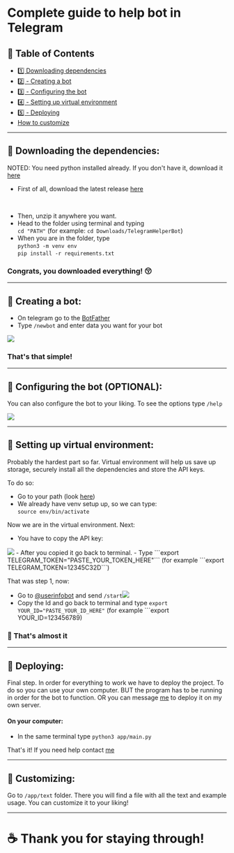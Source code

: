 <h1>Complete guide to help bot in Telegram</h1>


## 📝 Table of Contents

- [1️⃣ Downloading dependencies](#dependencies)
- [2️⃣ - Creating a bot](#creating)
- [3️⃣ - Configuring the bot](#config)
- [4️⃣ - Setting up virtual environment](#venv)
- [5️⃣ - Deploying](#deployment)
- [How to customize](#customization)

____
## 📩 Downloading the dependencies: <a name = "dependencies"></a>
NOTED: You need python installed already. If you don't have it, download it [here](https://www.python.org/downloads/)

- First of all, download the latest release [here](https://github.com/realandrinoff/TelegramHelpBot/releases)
<br>

- Then, unzip it anywhere you want.
- Head to the folder using terminal and typing <br>
```cd "PATH"``` (for example: ```cd Downloads/TelegramHelperBot```)
- When you are in the folder, type <br>
```python3 -m venv env```<br>
```pip install -r requirements.txt```

<h3>Congrats, you downloaded everything! 😚</h3>

---

## 🤖 Creating a bot: <a name = "creating"></a>

- On telegram go to the [BotFather](https://t.me/botfather)
- Type ```/newbot``` and enter data you want for your bot
<img src = "https://i.imgur.com/9412iSe.png">

<h3>That's that simple!</h3>

---

## 🔧 Configuring the bot (OPTIONAL): <a name = "config"></a>

You can also configure the bot to your liking. To see the options type ```/help```

<img src = "https://i.imgur.com/BN1oOZc.png">

---

## 🔧 Setting up virtual environment: <a name = "venv"></a>

Probably the hardest part so far. Virtual environment will help us save up storage, securely install all the dependencies and store the API keys.

To do so: 
- Go to your path (look [here](#-downloading-the-dependencies))
- We already have venv setup up, so we can type: <br>
```source env/bin/activate```

Now we are in the virtual environment. Next:

- You have to copy the API key:
<img src = "https://i.imgur.com/x7UoFsh.png">
- After you copied it go back to terminal.
- Type ```export TELEGRAM_TOKEN="PASTE_YOUR_TOKEN_HERE"``` (for example ```export TELEGRAM_TOKEN=12345C32D```)

That was step 1, now:
- Go to [@userinfobot](https://t.me/userinfobot) and send ```/start```![](https://i.imgur.com/vX9TYDs.png)
- Copy the Id and go back to terminal and type ```export YOUR_ID="PASTE_YOUR_ID_HERE"``` (for example ```export YOUR_ID=123456789)

<h3>🚩 That's almost it </h3>

---

## 🔧 Deploying: <a name = "deployment"></a>

Final step. In order for everything to work we have to deploy the project. To do so you can use your own computer. BUT the program has to be running in order for the bot to function. OR you can message [me](linktr.ee/andrinoff) to deploy it on my own server.

<h4>On your computer:</h4>

- In the same terminal type ```python3 app/main.py```

That's it! If you need help contact [me](linktr.ee/andrinoff)

---

## 🔧 Customizing: <a name = "customization"></a>

Go to ```/app/text``` folder. There you will find a file with all the text and example usage. You can customize it to your liking!

--- 

<h1>☕️ Thank you for staying through!</h1>